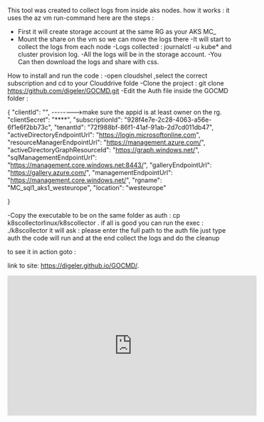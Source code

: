 


 This tool was created to collect logs from inside aks nodes.
 how it works :
 it uses the az vm run-command
 here are the steps :
 - First it will create storage account at the same RG as your AKS MC_
 - Mount the share on the vm so we can move the logs there
 -It will start to collect the logs from each node 
  -Logs collected : journalctl -u kube* and cluster provision log.
 -All the logs will be in the storage account.
 -You Can then download the logs and share with css.

How to install and run the code :
-open cloudshel ,select the correct subscription and cd to your Clouddrive folde
-Clone the project : git clone https://github.com/digeler/GOCMD.git
-Edit the Auth file inside the GOCMD folder :

{
  "clientId": "",       -------->make sure the appid is at least owner on the rg.
  "clientSecret": "****",
  "subscriptionId": "928f4e7e-2c28-4063-a56e-6f1e6f2bb73c",
  "tenantId": "72f988bf-86f1-41af-91ab-2d7cd011db47",
  "activeDirectoryEndpointUrl": "https://login.microsoftonline.com",
  "resourceManagerEndpointUrl": "https://management.azure.com/",
  "activeDirectoryGraphResourceId": "https://graph.windows.net/",
  "sqlManagementEndpointUrl": "https://management.core.windows.net:8443/",
  "galleryEndpointUrl": "https://gallery.azure.com/",
  "managementEndpointUrl": "https://management.core.windows.net/",
  "rgname": "MC_sql1_aks1_westeurope",
  "location": "westeurope"

  }
  
  -Copy the executable to be on the same folder as auth : cp k8scollectorlinux/k8scollector .
  if all is good you can run the exec :
  ./k8scollector
  it will ask :
   please enter the full path to the auth file
   just type auth
   the code will run and at the end collect the logs and do the cleanup
   
   
  to see it in action goto :
  
 link to site:  https://digeler.github.io/GOCMD/.
  
  <iframe width="560" height="315" src="https://www.youtube.com/embed/IAbXuSNHrAU" frameborder="0" allow="autoplay; encrypted-media" allowfullscreen></iframe>
  






